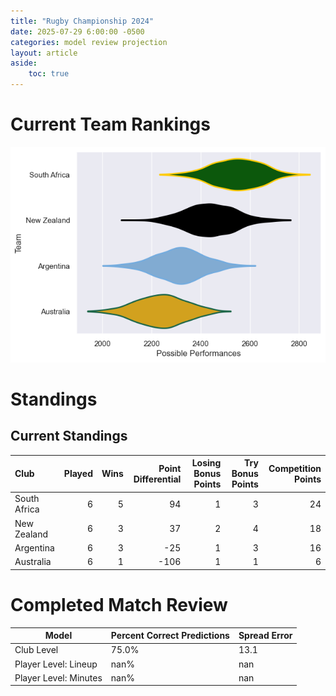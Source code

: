 ```yaml
---  
title: "Rugby Championship 2024"  
date: 2025-07-29 6:00:00 -0500  
categories: model review projection  
layout: article  
aside:  
    toc: true  
---
```

# Current Team Rankings


![Club Rankings](plots/rankings_Rugby_Championship_2024.png)
# Standings

## Current Standings


| Club         |   Played |   Wins |   Point Differential |   Losing Bonus Points |   Try Bonus Points |   Competition Points |
|:-------------|---------:|-------:|---------------------:|----------------------:|-------------------:|---------------------:|
| South Africa |        6 |      5 |                   94 |                     1 |                  3 |                   24 |
| New Zealand  |        6 |      3 |                   37 |                     2 |                  4 |                   18 |
| Argentina    |        6 |      3 |                  -25 |                     1 |                  3 |                   16 |
| Australia    |        6 |      1 |                 -106 |                     1 |                  1 |                    6 |



# Completed Match Review


| Model | Percent Correct Predictions | Spread Error |
| ------ | ------ | ------ |
| Club Level | 75.0% | 13.1 |
| Player Level: Lineup | nan% | nan |
| Player Level: Minutes | nan% | nan |

